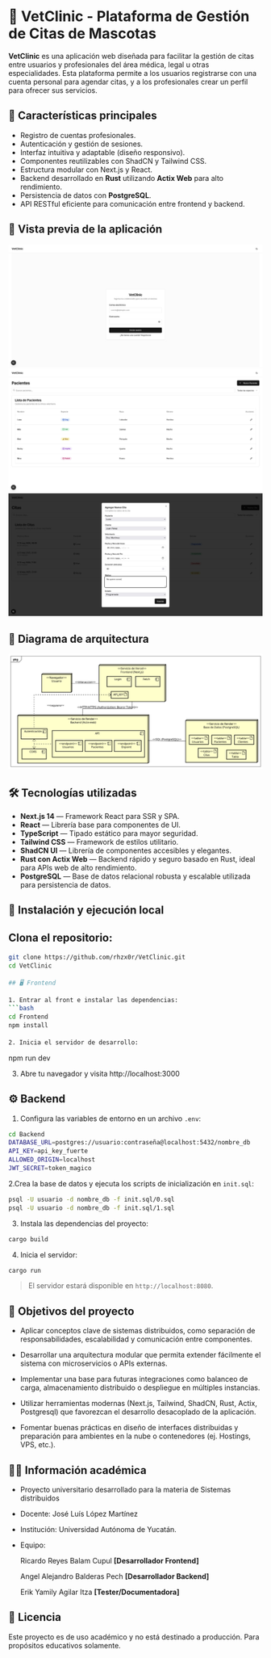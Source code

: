 # 🐾 VetClinic - Plataforma de Gestión de Citas de Mascotas

**VetClinic** es una aplicación web diseñada para facilitar la gestión de citas entre usuarios y profesionales del área médica, legal u otras especialidades. Esta plataforma permite a los usuarios registrarse con una cuenta personal para agendar citas, y a los profesionales crear un perfil para ofrecer sus servicios.

## 📌 Características principales

- Registro de cuentas profesionales.
- Autenticación y gestión de sesiones.
- Interfaz intuitiva y adaptable (diseño responsivo).
- Componentes reutilizables con ShadCN y Tailwind CSS.
- Estructura modular con Next.js y React.
- Backend desarrollado en **Rust** utilizando **Actix Web** para alto rendimiento.
- Persistencia de datos con **PostgreSQL**.
- API RESTful eficiente para comunicación entre frontend y backend.

## 📸 Vista previa de la aplicación

![Vista previa login](img/login.jpeg)
![Vista previa pacientes](img/pacientes.jpeg)
![Vista previa citas](img/citas.jpeg)

## 🧩 Diagrama de arquitectura

![Diagrama](img/uml.jpeg)

## 🛠️ Tecnologías utilizadas

- **Next.js 14** — Framework React para SSR y SPA.
- **React** — Librería base para componentes de UI.
- **TypeScript** — Tipado estático para mayor seguridad.
- **Tailwind CSS** — Framework de estilos utilitario.
- **ShadCN UI** — Librería de componentes accesibles y elegantes.
- **Rust con Actix Web** — Backend rápido y seguro basado en Rust, ideal para APIs web de alto rendimiento.
- **PostgreSQL** — Base de datos relacional robusta y escalable utilizada para persistencia de datos.

## 🔧 Instalación y ejecución local

## Clona el repositorio:
   ```bash
   git clone https://github.com/rhzx0r/VetClinic.git
   cd VetClinic

## 🖥️ Frontend

1. Entrar al front e instalar las dependencias:
   ```bash
   cd Frontend
   npm install

2. Inicia el servidor de desarrollo:
   ```
   npm run dev

3. Abre tu navegador y visita http://localhost:3000

## ⚙️ Backend

1. Configura las variables de entorno en un archivo `.env`:
```bash
cd Backend
DATABASE_URL=postgres://usuario:contraseña@localhost:5432/nombre_db
API_KEY=api_key_fuerte
ALLOWED_ORIGIN=localhost
JWT_SECRET=token_magico
```

2.Crea la base de datos y ejecuta los scripts de inicialización en `init.sql`:
```bash
psql -U usuario -d nombre_db -f init.sql/0.sql
psql -U usuario -d nombre_db -f init.sql/1.sql
```

3. Instala las dependencias del proyecto:
```bash
cargo build
```

4. Inicia el servidor:
```bash
cargo run
```

> El servidor estará disponible en `http://localhost:8080`.

## 🎯 Objetivos del proyecto

- Aplicar conceptos clave de sistemas distribuidos, como separación de responsabilidades, escalabilidad y comunicación entre componentes.

- Desarrollar una arquitectura modular que permita extender fácilmente el sistema con microservicios o APIs externas.

- Implementar una base para futuras integraciones como balanceo de carga, almacenamiento distribuido o despliegue en múltiples instancias.

- Utilizar herramientas modernas (Next.js, Tailwind, ShadCN, Rust, Actix, Postgresql) que favorezcan el desarrollo desacoplado de la aplicación.

- Fomentar buenas prácticas en diseño de interfaces distribuidas y preparación para ambientes en la nube o contenedores (ej. Hostings, VPS, etc.).

## 👨‍🏫 Información académica

- Proyecto universitario desarrollado para la materia de Sistemas distribuidos
- Docente: José Luís López Martínez
- Institución: Universidad Autónoma de Yucatán.
- Equipo:  
 
  Ricardo Reyes Balam Cupul **[Desarrollador Frontend]**  

  Angel Alejandro Balderas Pech **[Desarrollador Backend]**  

  Erik Yamily Agilar Itza **[Tester/Documentadora]**  
## 📄 Licencia
Este proyecto es de uso académico y no está destinado a producción. Para propósitos educativos solamente.